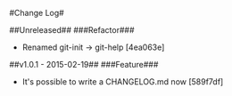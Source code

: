#Change Log#

##Unreleased##
###Refactor###
* Renamed git-init -> git-help [4ea063e]

##v1.0.1 - 2015-02-19##
###Feature###
* It's possible to write a CHANGELOG.md now [589f7df]
